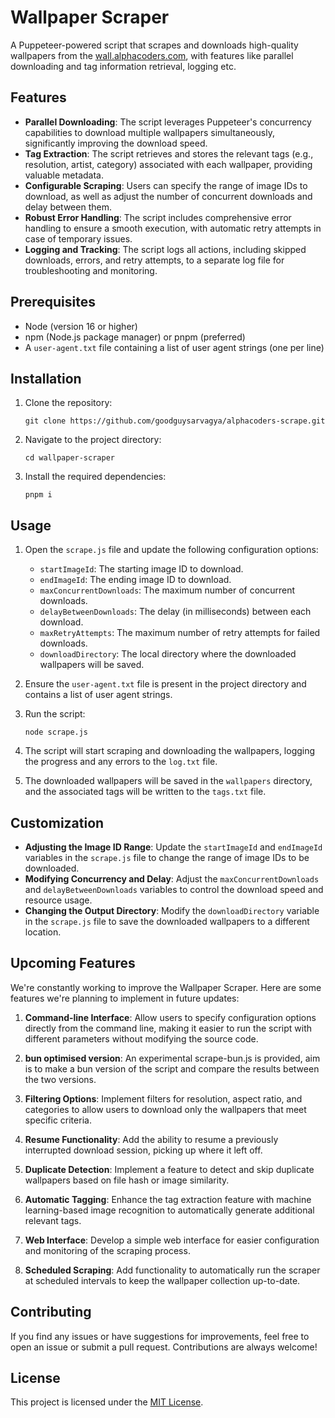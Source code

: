 # Wallpaper Scraper

A Puppeteer-powered script that scrapes and downloads high-quality wallpapers from the [wall.alphacoders.com](https://wall.alphacoders.com/), with features like parallel downloading and tag information retrieval, logging etc.

## Features

- **Parallel Downloading**: The script leverages Puppeteer's concurrency capabilities to download multiple wallpapers simultaneously, significantly improving the download speed.
- **Tag Extraction**: The script retrieves and stores the relevant tags (e.g., resolution, artist, category) associated with each wallpaper, providing valuable metadata.
- **Configurable Scraping**: Users can specify the range of image IDs to download, as well as adjust the number of concurrent downloads and delay between them.
- **Robust Error Handling**: The script includes comprehensive error handling to ensure a smooth execution, with automatic retry attempts in case of temporary issues.
- **Logging and Tracking**: The script logs all actions, including skipped downloads, errors, and retry attempts, to a separate log file for troubleshooting and monitoring.

## Prerequisites

- Node (version 16 or higher)
- npm (Node.js package manager) or pnpm (preferred)
- A `user-agent.txt` file containing a list of user agent strings (one per line)

## Installation

1. Clone the repository:
   ```
   git clone https://github.com/goodguysarvagya/alphacoders-scrape.git
   ```
2. Navigate to the project directory:
   ```
   cd wallpaper-scraper
   ```
3. Install the required dependencies:
   ```
   pnpm i
   ```

## Usage

1. Open the `scrape.js` file and update the following configuration options:
   - `startImageId`: The starting image ID to download.
   - `endImageId`: The ending image ID to download.
   - `maxConcurrentDownloads`: The maximum number of concurrent downloads.
   - `delayBetweenDownloads`: The delay (in milliseconds) between each download.
   - `maxRetryAttempts`: The maximum number of retry attempts for failed downloads.
   - `downloadDirectory`: The local directory where the downloaded wallpapers will be saved.
2. Ensure the `user-agent.txt` file is present in the project directory and contains a list of user agent strings.

3. Run the script:
   ```
   node scrape.js
   ```
4. The script will start scraping and downloading the wallpapers, logging the progress and any errors to the `log.txt` file.
5. The downloaded wallpapers will be saved in the `wallpapers` directory, and the associated tags will be written to the `tags.txt` file.

## Customization

- **Adjusting the Image ID Range**: Update the `startImageId` and `endImageId` variables in the `scrape.js` file to change the range of image IDs to be downloaded.
- **Modifying Concurrency and Delay**: Adjust the `maxConcurrentDownloads` and `delayBetweenDownloads` variables to control the download speed and resource usage.
- **Changing the Output Directory**: Modify the `downloadDirectory` variable in the `scrape.js` file to save the downloaded wallpapers to a different location.

## Upcoming Features

We're constantly working to improve the Wallpaper Scraper. Here are some features we're planning to implement in future updates:

1. **Command-line Interface**: Allow users to specify configuration options directly from the command line, making it easier to run the script with different parameters without modifying the source code.

2. **bun optimised version**: An experimental scrape-bun.js is provided, aim is to make a bun version of the script and compare the results between the two versions.

3. **Filtering Options**: Implement filters for resolution, aspect ratio, and categories to allow users to download only the wallpapers that meet specific criteria.

4. **Resume Functionality**: Add the ability to resume a previously interrupted download session, picking up where it left off.

5. **Duplicate Detection**: Implement a feature to detect and skip duplicate wallpapers based on file hash or image similarity.

6. **Automatic Tagging**: Enhance the tag extraction feature with machine learning-based image recognition to automatically generate additional relevant tags.

7. **Web Interface**: Develop a simple web interface for easier configuration and monitoring of the scraping process.

8. **Scheduled Scraping**: Add functionality to automatically run the scraper at scheduled intervals to keep the wallpaper collection up-to-date.

## Contributing

If you find any issues or have suggestions for improvements, feel free to open an issue or submit a pull request. Contributions are always welcome!

## License

This project is licensed under the [MIT License](LICENSE).
